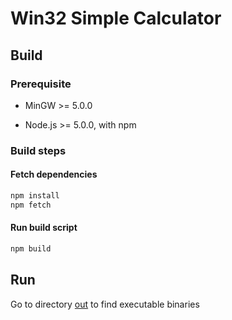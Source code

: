 
# Win32 Simple Calculator

## Build

### Prerequisite

 * MinGW >= 5.0.0

 * Node.js >= 5.0.0, with npm

### Build steps

#### Fetch dependencies

```bash
npm install
npm fetch
```

#### Run build script

```bash
npm build
```

## Run

Go to directory [out](./out) to find executable binaries
